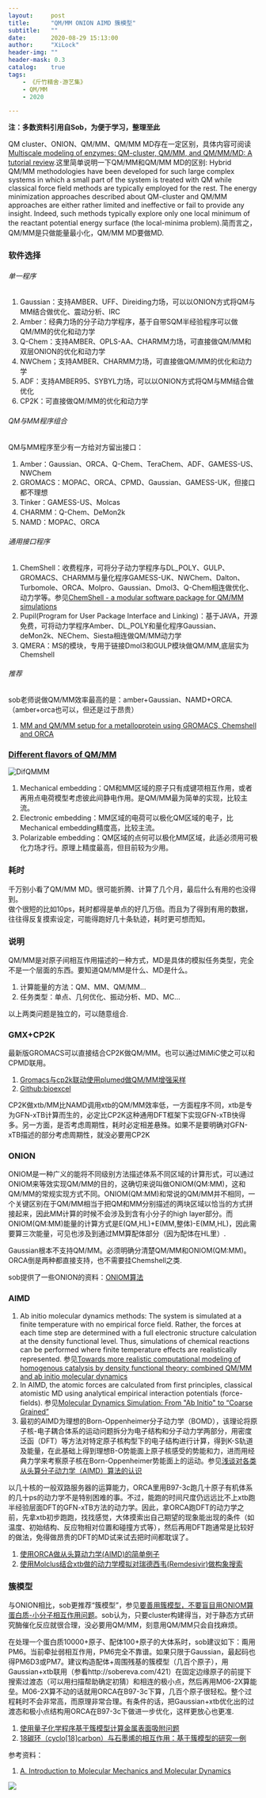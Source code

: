 ```yaml
---
layout:     post
title:      "QM/MM ONION AIMD 簇模型"
subtitle:   ""
date:       2020-08-29 15:13:00
author:     "XiLock"
header-img: ""
header-mask: 0.3
catalog:    true
tags:
    - 《斤竹精舍·游艺集》
    - QM/MM
    - 2020

---
```


**注：多数资料引用自Sob，为便于学习，整理至此**

QM cluster、ONION、QM/MM、QM/MM MD存在一定区别，具体内容可阅读[Multiscale modeling of enzymes: QM-cluster, QM/MM, and QM/MM/MD: A tutorial review](https://sci-hub.wf/10.1002/qua.25558).这里简单说明一下QM/MM和QM/MM MD的区别: Hybrid QM/MM methodologies have been developed for such large complex systems in which a small part of the system is treated with QM while classical force field methods are typically employed for the rest. The energy minimization approaches described about QM-cluster and QM/MM approaches are either rather limited and ineffective or fail to provide any insight. Indeed, such methods typically explore only one local minimum of the reactant potential energy surface (the local-minima problem).简而言之，QM/MM是只做能量最小化，QM/MM MD要做MD.

### 软件选择
###### 单一程序
1. Gaussian：支持AMBER、UFF、Direiding力场，可以以ONION方式将QM与MM结合做优化、震动分析、IRC
1. Amber：经典力场的分子动力学程序，基于自带SQM半经验程序可以做QM/MM的优化和动力学
1. Q-Chem：支持AMBER、OPLS-AA、CHARMM力场，可直接做QM/MM和双层ONION的优化和动力学
1. NWChem；支持AMBER、CHARMM力场，可直接做QM/MM的优化和动力学
1. ADF：支持AMBER95、SYBYL力场，可以以ONION方式将QM与MM结合做优化
1. CP2K：可直接做QM/MM的优化和动力学

###### QM与MM程序组合
QM与MM程序至少有一方给对方留出接口：
1. Amber：Gaussian、ORCA、Q-Chem、TeraChem、ADF、GAMESS-US、NWChem
1. GROMACS：MOPAC、ORCA、CPMD、Gaussian、GAMESS-UK，但接口都不理想
1. Tinker：GAMESS-US、Molcas
1. CHARMM：Q-Chem、DeMon2k
1. NAMD：MOPAC、ORCA

###### 通用接口程序
1. ChemShell：收费程序，可将分子动力学程序与DL_POLY、GULP、GROMACS、CHARMM与量化程序GAMESS-UK、NWChem、Dalton、Turbomole、ORCA、Molpro、Gaussian、Dmol3、Q-Chem相连做优化、动力学等。参见[ChemShell - a modular software package for QM/MM simulations](https://wires.onlinelibrary.wiley.com/doi/10.1002/wcms.1163)
1. Pupil(Program for User Package Interface and Linking)：基于JAVA，开源免费，可将动力学程序Amber、DL_POLY和量化程序Gaussian、deMon2k、NEChem、Siesta相连做QM/MM动力学
1. QMERA：MS的模块，专用于链接Dmol3和GULP模块做QM/MM,底层实为Chemshell


###### 推荐
sob老师说做QM/MM效率最高的是：amber+Gaussian、NAMD+ORCA.（amber+orca也可以，但还是过于昂贵）
1. [MM and QM/MM setup for a metalloprotein using GROMACS,  Chemshell and ORCA](https://sites.google.com/site/ragnarbjornsson/mm-and-qm-mm-setup)

### [Different flavors of QM/MM](https://github.com/huichenggong/Learning-Computation-with-Chenggong/tree/main/CC_news_009)

![DifQMMM](https://github.com/huichenggong/Learning-Computation-with-Chenggong/blob/main/CC_news_009/mindmap.png?raw=true)

1. Mechanical embedding：QM和MM区域的原子只有成键项相互作用，或者再用点电荷模型考虑彼此间静电作用。是QM/MM最为简单的实现，比较主流。
1. Electronic embedding：MM区域的电荷可以极化QM区域的电子，比Mechanical embedding精度高，比较主流。
1. Polarizable embedding：QM区域的点何可以极化MM区域，此适必须用可极化力场才行。原理上精度最高，但目前较为少用。

### 耗时
千万别小看了QM/MM MD。很可能折腾、计算了几个月，最后什么有用的也没得到。  
做个很短的比如10ps，耗时都得是单点的好几万倍。而且为了得到有用的数据，往往得反复摸索设定，可能得跑好几十条轨迹，耗时更可想而知。

### 说明
QM/MM是对原子间相互作用描述的一种方式，MD是具体的模拟任务类型，完全不是一个层面的东西。要知道QM/MM是什么、MD是什么。
1. 计算能量的方法：QM、MM、QM/MM...
1. 任务类型：单点、几何优化、振动分析、MD、MC...

以上两类问题是独立的，可以随意组合.


### GMX+CP2K
最新版GROMACS可以直接结合CP2K做QM/MM。也可以通过MiMiC使之可以和CPMD联用。
1. [Gromacs与cp2k联动使用plumed做QM/MM增强采样](http://bbs.keinsci.com/forum.php?mod=viewthread&tid=21783&highlight=qm%2Fmm)
1. [Github:bioexcel](https://github.com/bioexcel)

CP2K做xtb/MM比NAMD调用xtb的QM/MM效率低，一方面程序不同，xtb是专为GFN-xTB计算而生的，必定比CP2K这种通用DFT框架下实现GFN-xTB快得多。另一方面，是否考虑周期性，耗时必定相差悬殊。如果不是要明确对GFN-xTB描述的部分考虑周期性，就没必要用CP2K


### ONION
ONIOM是一种广义的能将不同级别方法描述体系不同区域的计算形式，可以通过ONIOM来等效实现QM/MM的目的，这确切来说叫做ONIOM(QM:MM)，这和QM/MM的常规实现方式不同。ONIOM(QM:MM)和常说的QM/MM并不相同，一个关键区别在于QM/MM相当于把QM和MM分别描述的两块区域以恰当的方式拼接起来，因此MM计算的时候不会涉及到含有小分子的high layer部分。而ONIOM(QM:MM)能量的计算方式是E(QM,HL)+E(MM,整体)-E(MM,HL)，因此需要算三次能量，可见也涉及到通过MM算配体部分（因为配体在HL里）.

Gaussian根本不支持QM/MM。必须明确分清楚QM/MM和ONIOM(QM:MM)。ORCA倒是两种都直接支持，也不需要挂Chemshell之类.

sob提供了一些ONION的资料：[ONIOM算法](http://bbs.keinsci.com/thread-942-1-1.html)

### AIMD
1. Ab initio molecular dynamics methods: The system is simulated at a finite temperature with no empirical force field. Rather, the forces at each time step are determined with a full electronic structure calculation at the density functional level. Thus, simulations of chemical reactions can be performed where finite temperature effects are realistically represented. 参见[Towards more realistic computational modeling of homogenous catalysis by density functional theory: combined QM/MM and ab initio molecular dynamics](https://sci-hub.wf/10.1016/S0920-5861(98)00483-0)
1. In AIMD, the atomic forces are calculated from first principles, classical atomistic MD using analytical empirical interaction potentials (force-fields). 参见[Molecular Dynamics Simulation: From "Ab Initio" to “Coarse Grained”](https://sci-hub.wf/10.1007/978-94-007-0711-5_7)
1. 最初的AIMD为理想的Born-Oppenheimer分子动力学（BOMD），该理论将原子核-电子耦合体系的运动问题拆分为电子结构和分子动力学两部分，用密度泛函（DFT）等方法对特定原子核构型下的电子结构进行计算，得到K-S轨道及能量，在此基础上得到理想B-O势能面上原子核感受的势能和力，进而用经典力学来考察原子核在Born-Oppenheimer势能面上的运动。参见[浅谈对各类从头算分子动力学（AIMD）算法的认识](https://zhuanlan.zhihu.com/p/477824834?utm_id=0)

以几十核的一般双路服务器的运算能力，ORCA里用B97-3c跑几十原子有机体系的几十ps的动力学不是特别困难的事。不过，能跑的时间尺度仍远远比不上xtb跑半经验层面DFT的GFN-xTB方法的动力学。因此，拿ORCA跑DFT的动力学之前，先拿xtb初步跑跑，找找感觉，大体摸索出自己期望的现象能出现的条件（如温度、初始结构、反应物相对位置和碰撞方式等），然后再用DFT跑通常是比较好的做法，免得做昂贵的DFT的MD试来试去把时间都耽误了。
1. [使用ORCA做从头算动力学(AIMD)的简单例子](http://sobereva.com/576)
1. [使用Molclus结合xtb做的动力学模拟对瑞德西韦(Remdesivir)做构象搜索](http://bbs.keinsci.com/thread-16255-1-1.html)

### 簇模型
与ONION相比，sob更推荐“簇模型”，参见[要善用簇模型，不要盲目用ONIOM算蛋白质-小分子相互作用问题](http://sobereva.com/597)。sob认为，只要cluster构建得当，对于静态方式研究酶催化反应就很合理，没必要用QM/MM，刻意用QM/MM只会自找麻烦。

在处理一个蛋白质10000+原子、配体100+原子的大体系时，sob建议如下：甭用PM6。当前牵扯弱相互作用，PM6完全不靠谱。如果只限于Gaussian，最起码也得PM6D3或PM7。建议构造配体+周围残基的簇模型（几百个原子），用Gaussian+xtb联用（参看http://sobereva.com/421）在固定边缘原子的前提下搜索过渡态（可以用扫描帮助确定初猜）和相连的极小点，然后再用M06-2X算能垒。M06-2X算不动的话就用ORCA在B97-3c下算，几百个原子很轻松。整个过程耗时不会非常高，而原理非常合理。有条件的话，把Gaussian+xtb优化出的过渡态和极小点结构用ORCA在B97-3c下做进一步优化，这样更放心也更准.

1. [使用量子化学程序基于簇模型计算金属表面吸附问题](http://sobereva.com/540)
1. [18碳环（cyclo[18]carbon）与石墨烯的相互作用：基于簇模型的研究一例](http://sobereva.com/615)

参考资料：
1. [A. Introduction to Molecular Mechanics and Molecular Dynamics](https://chem.libretexts.org/Courses/CSU_Chico/CSU_Chico%3A_CHEM_451_-_Biochemistry_I/CHEM_451_Test/03%3A_Lipid_Structure/3.3%3A_Dynamics_of_Membrane_Lipids/Molecular_Mechanics_and_Dynamics/A._Introduction_to_Molecular_Mechanics_and_Molecular_Dynamics)

![](/img/wc-tail.GIF)
